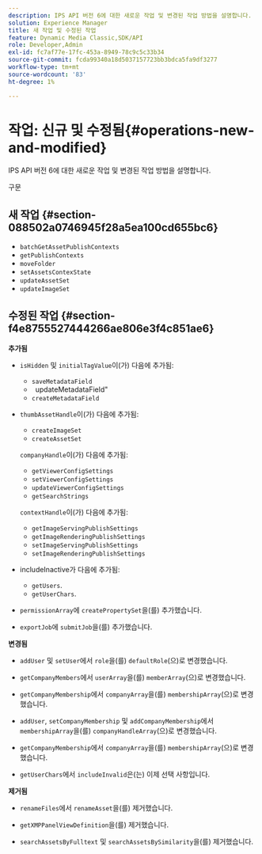 ```yaml
---
description: IPS API 버전 6에 대한 새로운 작업 및 변경된 작업 방법을 설명합니다.
solution: Experience Manager
title: 새 작업 및 수정된 작업
feature: Dynamic Media Classic,SDK/API
role: Developer,Admin
exl-id: fc7af77e-17fc-453a-8949-78c9c5c33b34
source-git-commit: fcda99340a18d5037157723bb3bdca5fa9df3277
workflow-type: tm+mt
source-wordcount: '83'
ht-degree: 1%

---
```


# 작업: 신규 및 수정됨{#operations-new-and-modified}

IPS API 버전 6에 대한 새로운 작업 및 변경된 작업 방법을 설명합니다.

구문

## 새 작업 {#section-088502a0746945f28a5ea100cd655bc6}

* `batchGetAssetPublishContexts`
* `getPublishContexts`
* `moveFolder`
* `setAssetsContexState`
* `updateAssetSet`
* `updateImageSet`

## 수정된 작업 {#section-f4e8755527444266ae806e3f4c851ae6}

**추가됨**

* `isHidden` 및 `initialTagValue`이(가) 다음에 추가됨:

   * `saveMetadataField`
   * ` `updateMetadataField&quot;
   * `createMetadataField`

* `thumbAssetHandle`이(가) 다음에 추가됨:

   * `createImageSet`
   * `createAssetSet`

  `companyHandle`이(가) 다음에 추가됨:

   * `getViewerConfigSettings`
   * `setViewerConfigSettings`
   * `updateViewerConfigSettings`
   * `getSearchStrings`

  `contextHandle`이(가) 다음에 추가됨:

   * `getImageServingPublishSettings`
   * `getImageRenderingPublishSettings`
   * `setImageServingPublishSettings`
   * `setImageRenderingPublishSettings`

* includeInactive가 다음에 추가됨:

   * `getUsers`.
   * `getUserChars`.

* `permissionArray`에 `createPropertySet`을(를) 추가했습니다.

* `exportJob`에 `submitJob`을(를) 추가했습니다.

**변경됨**

* `addUser` 및 `setUser`에서 `role`을(를) `defaultRole`(으)로 변경했습니다.

* `getCompanyMembers`에서 `userArray`을(를) `memberArray`(으)로 변경했습니다.

* `getCompanyMembership`에서 `companyArray`을(를) `membershipArray`(으)로 변경했습니다.

* `addUser`, `setCompanyMembership` 및 `addCompanyMembership`에서 `membershipArray`을(를) `companyHandleArray`(으)로 변경했습니다.

* `getCompanyMembership`에서 `companyArray`을(를) `membershipArray`(으)로 변경했습니다.

* `getUserChars`에서 `includeInvalid`은(는) 이제 선택 사항입니다.

**제거됨**

* `renameFiles`에서 `renameAsset`을(를) 제거했습니다.

* `getXMPPanelViewDefinition`을(를) 제거했습니다.
* `searchAssetsByFulltext` 및 `searchAssetsBySimilarity`을(를) 제거했습니다.
